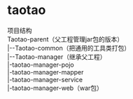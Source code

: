 # taotao

项目结构  
Taotao-parent（父工程管理jar包的版本）  
          |--Taotao-common（把通用的工具类打包）  
                    |--Taotao-manager（继承父工程）  
                              |-taotao-manager-pojo  
                              |-taotao-manager-mapper  
                              |-taotao-manager-service  
                              |-taotao-manager-web（war包）  

